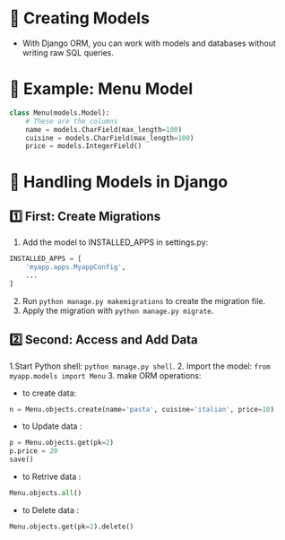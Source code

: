 # 📑 Creating Models

- With Django ORM, you can work with models and databases without writing raw SQL queries.

# 📑 Example: Menu Model

```python
class Menu(models.Model):
    # These are the columns
    name = models.CharField(max_length=100)
    cuisine = models.CharField(max_length=100)
    price = models.IntegerField()
```

# 📑 Handling Models in Django
## 1️⃣ First: Create Migrations
1. Add the model to INSTALLED_APPS in settings.py:
```python
INSTALLED_APPS = [
    'myapp.apps.MyappConfig',
    ...
]

```
2. Run `python manage.py makemigrations` to create the migration file.
3. Apply the migration with `python manage.py migrate`.


## 2️⃣ Second: Access and Add Data
1.Start Python shell: `python manage.py shell`.
2. Import the model: `from myapp.models import Menu`
3. make ORM operations:
-  to create data:
```python 
n = Menu.objects.create(name='pasta', cuisine='italian', price=10)
```
- to Update data : 
```python
p = Menu.objects.get(pk=2)
p.price = 20
save()

```
- to Retrive data :
```python
Menu.objects.all()
```
- to Delete data :
```python
Menu.objects.get(pk=2).delete()
```
